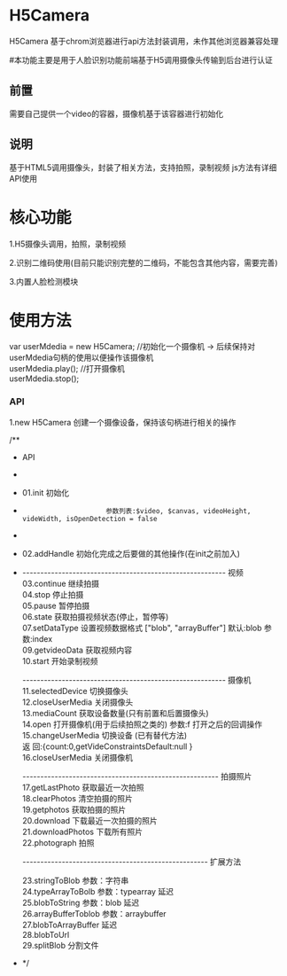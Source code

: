 # H5Camera
  H5Camera 基于chrom浏览器进行api方法封装调用，未作其他浏览器兼容处理

#本功能主要是用于人脸识别功能前端基于H5调用摄像头传输到后台进行认证

## 前置
需要自己提供一个video的容器，摄像机基于该容器进行初始化

## 说明
基于HTML5调用摄像头，封装了相关方法，支持拍照，录制视频 js方法有详细API使用

# 核心功能  

1.H5摄像头调用，拍照，录制视频  

2.识别二维码使用(目前只能识别完整的二维码，不能包含其他内容，需要完善)  

3.内置人脸检测模块  

# 使用方法  
   var userMdedia = new H5Camera;  //初始化一个摄像机 -> 后续保持对userMdedia句柄的使用以便操作该摄像机  
   userMdedia.play();              //打开摄像机  
   userMdedia.stop();  
   
### API
1.new H5Camera  创建一个摄像设备，保持该句柄进行相关的操作  

/**
 * API
 * 
 * 01.init               初始化  
 *                          参数列表:$video, $canvas, videoHeight, videWidth, isOpenDetection = false  
 *              
 * 02.addHandle          初始化完成之后要做的其他操作(在init之前加入)  
 
 * ---------------------------------------------------------        视频  
   03.continue          继续拍摄  
   04.stop              停止拍摄  
   05.pause             暂停拍摄  
   06.state             获取拍摄视频状态(停止，暂停等)  
   07.setDataType       设置视频数据格式 ["blob", "arrayBuffer"] 默认:blob  参数:index  
   09.getvideoData      获取视频内容  
   10.start             开始录制视频  
   
   ---------------------------------------------------------        摄像机  
   11.selectedDevice    切换摄像头  
   12.closeUserMedia    关闭摄像头  
   13.mediaCount        获取设备数量(只有前置和后置摄像头)  
   14.open              打开摄像机(用于后续拍照之类的)               参数:f 打开之后的回调操作  
   15.changeUserMedia   切换设备  (已有替代方法)  
                        返    回:{count:0,getVideConstraintsDefault:null }  
   16.closeUserMedia    关闭摄像机  
   
   -------------------------------------------------------          拍摄照片  
   17.getLastPhoto      获取最近一次拍照  
   18.clearPhotos       清空拍摄的照片  
   19.getphotos         获取拍摄的照片  
   20.download          下载最近一次拍摄的照片  
   21.downloadPhotos    下载所有照片  
   22.photograph        拍照  
   
   ----------------------------------------------------             扩展方法  
   
   23.stringToBlob      参数：字符串  
   24.typeArrayToBolb   参数：typearray         延迟  
   25.blobToString      参数：blob              延迟  
   26.arrayBufferToblob 参数：arraybuffer  
   27.blobToArrayBuffer                         延迟  
   28.blobToUrl  
   29.splitBlob 分割文件  
 * */
